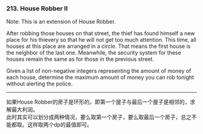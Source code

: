 ### 213. House Robber II

Note: This is an extension of House Robber.

After robbing those houses on that street, the thief has found himself a new place for his thievery so that he will not get too much attention. This time, all houses at this place are arranged in a circle. That means the first house is the neighbor of the last one. Meanwhile, the security system for these houses remain the same as for those in the previous street.

Given a list of non-negative integers representing the amount of money of each house, determine the maximum amount of money you can rob tonight without alerting the police.

* * *

如果House Robber的房子是环形的，即第一个屋子与最后一个屋子是相邻的，求解最大利润。   
此时其实可以划分成两种情况，要么取第一个房子，要么取最后一个房子，总之不能都取。这样取两个dp的最值即可。  

